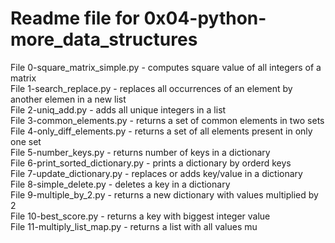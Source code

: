 # Readme file for 0x04-python-more_data_structures

File 0-square_matrix_simple.py - computes square value of all integers of a matrix  
File 1-search_replace.py - replaces all occurrences of an element by another elemen in a new list  
File 2-uniq_add.py - adds all unique integers in a list  
File 3-common_elements.py - returns a set of common elements in two sets  
File 4-only_diff_elements.py - returns a set of all elements present in only one set  
File 5-number_keys.py - returns number of keys in a dictionary  
File 6-print_sorted_dictionary.py - prints a dictionary by orderd keys  
File 7-update_dictionary.py - replaces or adds key/value in a dictionary  
File 8-simple_delete.py - deletes a key in a dictionary  
File 9-multiple_by_2.py - returns a new dictionary with values multiplied by 2  
File 10-best_score.py - returns a key with biggest integer value  
File 11-multiply_list_map.py - returns a list with all values mu
